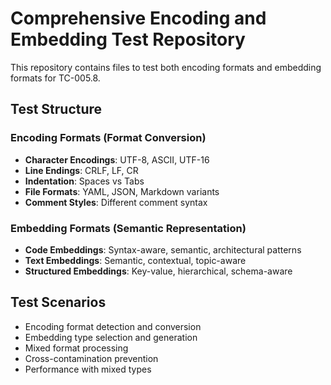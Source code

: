 # Comprehensive Encoding and Embedding Test Repository

This repository contains files to test both encoding formats and embedding formats for TC-005.8.

## Test Structure

### Encoding Formats (Format Conversion)
- **Character Encodings**: UTF-8, ASCII, UTF-16
- **Line Endings**: CRLF, LF, CR
- **Indentation**: Spaces vs Tabs
- **File Formats**: YAML, JSON, Markdown variants
- **Comment Styles**: Different comment syntax

### Embedding Formats (Semantic Representation)
- **Code Embeddings**: Syntax-aware, semantic, architectural patterns
- **Text Embeddings**: Semantic, contextual, topic-aware
- **Structured Embeddings**: Key-value, hierarchical, schema-aware

## Test Scenarios
- Encoding format detection and conversion
- Embedding type selection and generation
- Mixed format processing
- Cross-contamination prevention
- Performance with mixed types
